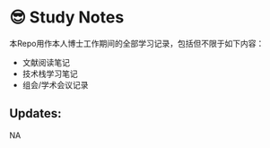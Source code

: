 # :sunglasses: Study Notes

本Repo用作本人博士工作期间的全部学习记录，包括但不限于如下内容：

- 文献阅读笔记
- 技术栈学习笔记
- 组会/学术会议记录

## Updates:

NA